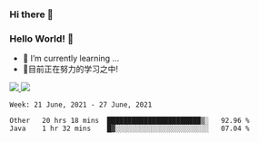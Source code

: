 ### Hi there 👋
### Hello World! 🙌

- 🌱 I’m currently learning ...
- 📖目前正在努力的学习之中!

<a href="https://github.com/anuraghazra/github-readme-stats">
  <img src="https://github-readme-stats.vercel.app/api?username=keyboardWithDream&show_icons=true&repo=github-readme-stats" />
</a>
<a href="https://github.com/anuraghazra/convoychat">
  <img src="https://github-readme-stats.vercel.app/api/top-langs/?username=keyboardWithDream&layout=compact&repo=convoychat" />
</a>



<!--START_SECTION:waka-->
```text
Week: 21 June, 2021 - 27 June, 2021

Other   20 hrs 18 mins  ███████████████████████▒░   92.96 % 
Java    1 hr 32 mins    █▓░░░░░░░░░░░░░░░░░░░░░░░   07.04 % 
```
<!--END_SECTION:waka-->
